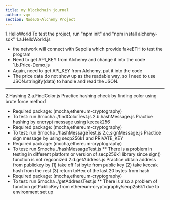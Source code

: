 ```yaml
---
title: my blockchain journal
author: vqm
section: NodeJS-Alchemy Project
---
```

1.HelloWorld
To test the project, run "npm init" and "npm install alchemy-sdk"
1.a.HelloWorld.js
- the network will connect with Sepolia which provide fakeETH to test the program
- Need to get API_KEY from Alchemy and change it into the code 
1.b.Price-Demo.js
- Again, need to get API_KEY from Alchemy, put it into the code
- The price data do not show up as the readable way, so I need to use JSON.stringify(data) to handle and read the JSON.
---
2.Hashing
2.a.FindColor.js
Practice hashing check by finding color using brute force method
- Required package: (mocha,ethereum-cryptography)
- To test: run $mocha ./findColorTest.js
2.b.hashMessage.js
Practice hashing by encrypt message using keccak256
- Required package: (mocha,ethereum-cryptography)
- To test: run $mocha ./hashMessageTest.js
2.c.signMessage.js
Practice sign message by using secp256k1 and PRIVATE_KEY
- Required package: (mocha,ethereum-cryptography)
- To test: run $mocha ./hashMessageTest.js
** There is a problem in testing in different platform or
version of secp256k1 library since sign() function is not regconized
2.d.getAddress.js
Practice obtain address from publickey by 
(1) take off 1st byte from public key
(2) take keccak hash from the rest 
(3) return toHex of the last 20 bytes from hash
- Required package: (mocha,ethereum-cryptography)
- To test: run $mocha ./getAddressTest.js
** There is also a problem of function getPublicKey from
ethereum-cryptography/secp256k1 due to environment set up
